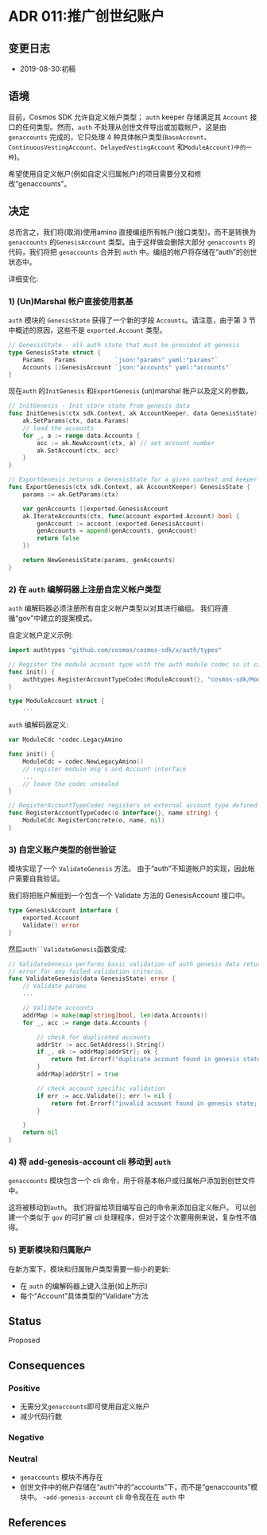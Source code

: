 # ADR 011:推广创世纪账户

## 变更日志

- 2019-08-30:初稿

## 语境

目前，Cosmos SDK 允许自定义帐户类型； `auth` keeper 存储满足其 `Account` 接口的任何类型。然而，`auth` 不处理从创世文件导出或加载帐户，这是由 `genaccounts` 完成的，它只处理 4 种具体帐户类型(`BaseAccount`、`ContinuousVestingAccount`、`DelayedVestingAccount` 和`ModuleAccount)中的一种`)。

希望使用自定义帐户(例如自定义归属帐户)的项目需要分叉和修改“genaccounts”。

## 决定

总而言之，我们将(取消)使用amino 直接编组所有帐户(接口类型)，而不是转换为`genaccounts` 的`GenesisAccount` 类型。由于这样做会删除大部分 `genaccounts` 的代码，我们将把 `genaccounts` 合并到 `auth` 中。编组的帐户将存储在“auth”的创世状态中。

详细变化:

### 1) (Un)Marshal 帐户直接使用氨基

`auth` 模块的 `GenesisState` 获得了一个新的字段 `Accounts`。请注意，由于第 3 节中概述的原因，这些不是 `exported.Account` 类型。

```go
// GenesisState - all auth state that must be provided at genesis
type GenesisState struct {
    Params   Params           `json:"params" yaml:"params"`
    Accounts []GenesisAccount `json:"accounts" yaml:"accounts"`
}
```

现在`auth` 的`InitGenesis` 和`ExportGenesis` (un)marshal 帐户以及定义的参数。 

```go
// InitGenesis - Init store state from genesis data
func InitGenesis(ctx sdk.Context, ak AccountKeeper, data GenesisState) {
    ak.SetParams(ctx, data.Params)
    // load the accounts
    for _, a := range data.Accounts {
        acc := ak.NewAccount(ctx, a) // set account number
        ak.SetAccount(ctx, acc)
    }
}

// ExportGenesis returns a GenesisState for a given context and keeper
func ExportGenesis(ctx sdk.Context, ak AccountKeeper) GenesisState {
    params := ak.GetParams(ctx)

    var genAccounts []exported.GenesisAccount
    ak.IterateAccounts(ctx, func(account exported.Account) bool {
        genAccount := account.(exported.GenesisAccount)
        genAccounts = append(genAccounts, genAccount)
        return false
    })

    return NewGenesisState(params, genAccounts)
}
```

### 2) 在 `auth` 编解码器上注册自定义帐户类型

`auth` 编解码器必须注册所有自定义帐户类型以对其进行编组。 我们将遵循“gov”中建立的提案模式。

自定义帐户定义示例:

```go
import authtypes "github.com/cosmos/cosmos-sdk/x/auth/types"

// Register the module account type with the auth module codec so it can decode module accounts stored in a genesis file
func init() {
    authtypes.RegisterAccountTypeCodec(ModuleAccount{}, "cosmos-sdk/ModuleAccount")
}

type ModuleAccount struct {
    ...
```

`auth` 编解码器定义: 

```go
var ModuleCdc *codec.LegacyAmino

func init() {
    ModuleCdc = codec.NewLegacyAmino()
    // register module msg's and Account interface
    ...
    // leave the codec unsealed
}

// RegisterAccountTypeCodec registers an external account type defined in another module for the internal ModuleCdc.
func RegisterAccountTypeCodec(o interface{}, name string) {
    ModuleCdc.RegisterConcrete(o, name, nil)
}
```

### 3) 自定义账户类型的创世验证

模块实现了一个 `ValidateGenesis` 方法。 由于“auth”不知道帐户的实现，因此帐户需要自我验证。

我们将把账户解组到一个包含一个 Validate 方法的 GenesisAccount 接口中。 

```go
type GenesisAccount interface {
    exported.Account
    Validate() error
}
```

然后`auth``ValidateGenesis`函数变成:

```go
// ValidateGenesis performs basic validation of auth genesis data returning an
// error for any failed validation criteria.
func ValidateGenesis(data GenesisState) error {
    // Validate params
    ...

    // Validate accounts
    addrMap := make(map[string]bool, len(data.Accounts))
    for _, acc := range data.Accounts {

        // check for duplicated accounts
        addrStr := acc.GetAddress().String()
        if _, ok := addrMap[addrStr]; ok {
            return fmt.Errorf("duplicate account found in genesis state; address: %s", addrStr)
        }
        addrMap[addrStr] = true

        // check account specific validation
        if err := acc.Validate(); err != nil {
            return fmt.Errorf("invalid account found in genesis state; address: %s, error: %s", addrStr, err.Error())
        }

    }
    return nil
}
```

### 4) 将 add-genesis-account cli 移动到 `auth`

`genaccounts` 模块包含一个 cli 命令，用于将基本帐户或归属帐户添加到创世文件中。

这将被移动到`auth`。 我们将留给项目编写自己的命令来添加自定义帐户。 可以创建一个类似于 `gov` 的可扩展 cli 处理程序，但对于这个次要用例来说，复杂性不值得。

### 5) 更新模块和归属账户

在新方案下，模块和归属账户类型需要一些小的更新:

- 在 `auth` 的编解码器上键入注册(如上所示)
- 每个“Account”具体类型的“Validate”方法 

## Status

Proposed

## Consequences

### Positive

- 无需分叉`genaccounts`即可使用自定义帐户
- 减少代码行数 

### Negative

### Neutral

- `genaccounts` 模块不再存在
- 创世文件中的帐户存储在“auth”中的“accounts”下，而不是“genaccounts”模块中。
-`add-genesis-account` cli 命令现在在 `auth` 中 

## References
